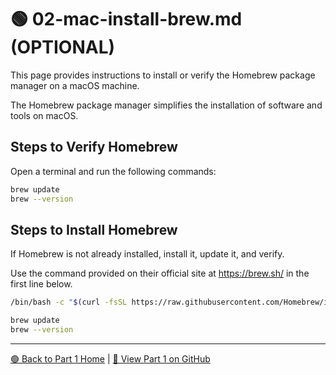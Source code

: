 # 🟢 02-mac-install-brew.md (OPTIONAL)

This page provides instructions to install or verify the Homebrew package manager on a macOS machine.

The Homebrew package manager simplifies the installation of software and tools on macOS.


## Steps to Verify Homebrew

Open a terminal and run the following commands:

```zsh
brew update
brew --version
```

## Steps to Install Homebrew

If Homebrew is not already installed, install it, update it, and verify.

Use the command provided on their official site at <https://brew.sh/> in the first line below.

```zsh
/bin/bash -c "$(curl -fsSL https://raw.githubusercontent.com/Homebrew/install/HEAD/install.sh)"

brew update
brew --version
```

---

[🟢 Back to Part 1 Home](https://denisecase.github.io/pro-analytics-01/01-machine-setup/MACHINE-SETUP.html) | [🔗 View Part 1 on GitHub](https://github.com/denisecase/pro-analytics-01/01-machine-setup/MACHINE-SETUP.md)
